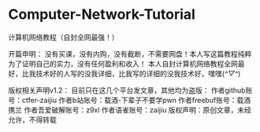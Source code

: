 # Computer-Network-Tutorial
计算机网络教程（自封全网最强！）

开篇申明：
没有买课，没有内购，没有截断，不需要网盘！本人写这篇教程纯粹为了证明自己的实力，没有任何盈利和收入！
本人自封计算机网络教程全网最好，比我技术好的人写的没我详细，比我写的详细的没我技术好，嘿嘿(*^▽^*)

版权相关声明v1.2：
目前只在这几个平台发文章，其他均为盗版：
	作者github账号：ctfer-zaijiu
	作者b站账号：载酒-下辈子不要学pwn
	作者freebuf账号：载酒携兰
	作者吾爱破解账号：z9xl
	作者语雀账号：zaijiu
版权声明：原创文章，未经允许，不得转载
